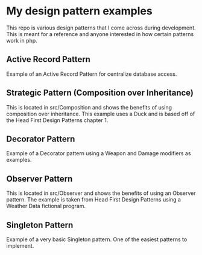 # My design pattern examples
This repo is various design patterns that I come across during
development. This is meant for a reference and anyone interested
in how certain patterns work in php.

## Active Record Pattern
Example of an Active Record Pattern for centralize database access.

## Strategic Pattern (Composition over Inheritance)
This is located in src/Composition and shows the benefits of
using composition over inheritance. This example uses a Duck and
is based off of the Head First Design Patterns chapter 1.

## Decorator Pattern
Example of a Decorator pattern using a Weapon and Damage modifiers as examples.

## Observer Pattern
This is located in src/Observer and shows the benefits of using
an Observer pattern. The example is taken from Head First Design
Patterns using a Weather Data fictional program.

## Singleton Pattern
Example of a very basic Singleton pattern. One of the easiest patterns to implement.